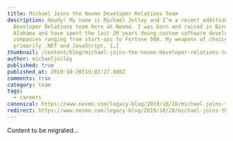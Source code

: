 ```yaml
---
title: Michael Joins the Nexmo Developer Relations Team
description: Howdy! My name is Michael Jolley and I’m a recent addition to the
  Developer Relations team here at Nexmo. I was born and raised in Birmingham,
  Alabama and have spent the last 20 years doing custom software development for
  companies ranging from start-ups to Fortune 500. My weapons of choice are
  primarily .NET and JavaScript, […]
thumbnail: /content/blog/michael-joins-the-nexmo-developer-relations-team-dr/38707422200_c168c637b3_k.jpg
author: michaeljolley
published: true
published_at: 2019-10-28T19:03:27.000Z
comments: true
category: team
tags:
  - careers
canonical: https://www.nexmo.com/legacy-blog/2019/10/28/michael-joins-the-nexmo-developer-relations-team-dr
redirect: https://www.nexmo.com/legacy-blog/2019/10/28/michael-joins-the-nexmo-developer-relations-team-dr
---
```


Content to be migrated...
